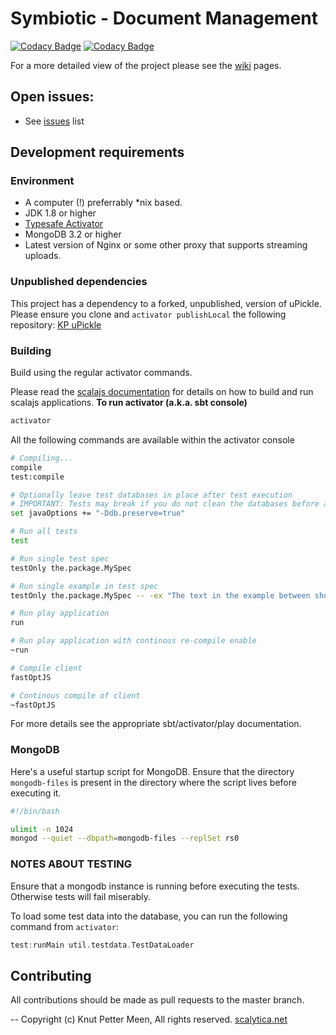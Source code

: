 Symbiotic - Document Management
=================================

[![Codacy Badge](https://api.codacy.com/project/badge/grade/7fa8070d0e5a4716a6d0b648716b83eb)](https://www.codacy.com) [![Codacy Badge](https://api.codacy.com/project/badge/coverage/7fa8070d0e5a4716a6d0b648716b83eb)](https://www.codacy.com)

For a more detailed view of the project please see the [wiki](https://github.com/kpmeen/symbiotic/wiki) pages.

## Open issues:

* See [issues](https://github.com/kpmeen/symbiotic/issues) list

## Development requirements

### Environment

* A computer (!) preferrably *nix based.
* JDK 1.8 or higher
* [Typesafe Activator](https://www.typesafe.com/activator/download)
* MongoDB 3.2 or higher
* Latest version of Nginx or some other proxy that supports streaming uploads.

### Unpublished dependencies
This project has a dependency to a forked, unpublished, version of uPickle.
Please ensure you clone and `activator publishLocal` the following repository: [KP uPickle](https://github.com/kpmeen/upickle)

### Building
Build using the regular activator commands.

Please read the [scalajs documentation](scalajs-lang) for details on how to build and run scalajs applications.
**To run activator (a.k.a. sbt console)**
 
```bash
activator 
```

All the following commands are available within the activator console 

```bash
# Compiling...
compile
test:compile

# Optionally leave test databases in place after test execution
# IMPORTANT: Tests may break if you do not clean the databases before a new test run.
set javaOptions += "-Ddb.preserve=true"

# Run all tests
test

# Run single test spec
testOnly the.package.MySpec

# Run single example in test spec
testOnly the.package.MySpec -- -ex "The text in the example between should and in" -

# Run play application
run

# Run play application with continous re-compile enable
~run

# Compile client
fastOptJS

# Continous compile of client 
~fastOptJS

```

For more details see the appropriate sbt/activator/play documentation.

### MongoDB
Here's a useful startup script for MongoDB. Ensure that the directory ```mongodb-files``` is present in the directory where the script lives before executing it.

```bash
#!/bin/bash

ulimit -n 1024
mongod --quiet --dbpath=mongodb-files --replSet rs0
```

### NOTES ABOUT TESTING
Ensure that a mongodb instance is running before executing the tests. Otherwise tests will fail miserably.

To load some test data into the database, you can run the following command from `activator`:

```scala
test:runMain util.testdata.TestDataLoader
```

## Contributing
All contributions should be made as pull requests to the master branch.

--
Copyright (c) Knut Petter Meen, All rights reserved. [scalytica.net](http://scalytica.net)
